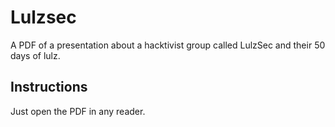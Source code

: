 # Lulzsec

A PDF of a presentation about a hacktivist group called LulzSec and their 50 days of lulz.

## Instructions

Just open the PDF in any reader.

